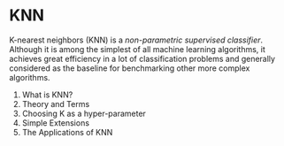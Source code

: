 # KNN

K-nearest neighbors \(KNN\) is a _non-parametric supervised classifier_. Although it is among the simplest of all machine learning algorithms, it achieves great efficiency in a lot of classification problems and generally considered as the baseline for benchmarking other more complex algorithms.

1. What is KNN?
2. Theory and Terms
3. Choosing K as a hyper-parameter
4. Simple Extensions
5. The Applications of KNN



